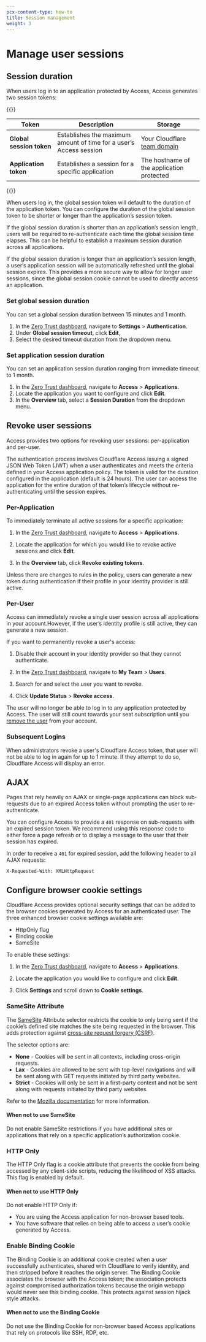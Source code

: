 ```yaml
---
pcx-content-type: how-to
title: Session management
weight: 3
---
```


# Manage user sessions

## Session duration

When users log in to an application protected by Access, Access generates two session tokens:

{{<table-wrap>}}

| Token                    | Description                                                        | Storage                                                              |
| ------------------------ | ------------------------------------------------------------------ | -------------------------------------------------------------------- |
| **Global session token** | Establishes the maximum amount of time for a user’s Access session | Your Cloudflare [team domain](/cloudflare-one/glossary/#team-domain) |
| **Application token**    | Establishes a session for a specific application                   | The hostname of the application protected                            |

{{</table-wrap>}}

When users log in, the global session token will default to the duration of the application token. You can configure the duration of the global session token to be shorter or longer than the application’s session token.

If the global session duration is shorter than an application’s session length, users will be required to re-authenticate each time the global session time elapses. This can be helpful to establish a maximum session duration across all applications.

If the global session duration is longer than an application’s session length, a user’s application session will be automatically refreshed until the global session expires. This provides a more secure way to allow for longer user sessions, since the global session cookie cannot be used to directly access an application.

### Set global session duration

You can set a global session duration between 15 minutes and 1 month.

1. In the [Zero Trust dashboard](https://dash.teams.cloudflare.com), navigate to **Settings** > **Authentication**.
2. Under **Global session timeout**, click **Edit**,
3. Select the desired timeout duration from the dropdown menu.

### Set application session duration

You can set an application session duration ranging from immediate timeout to 1 month.

1. In the [Zero Trust dashboard](https://dash.teams.cloudflare.com), navigate to **Access** > **Applications**.
2. Locate the application you want to configure and click **Edit**.
3. In the **Overview** tab, select a **Session Duration** from the dropdown menu.

## Revoke user sessions

Access provides two options for revoking user sessions: per-application and per-user.

The authentication process involves Cloudflare Access issuing a signed JSON Web Token (JWT) when a user authenticates and meets the criteria defined in your Access application policy. The token is valid for the duration configured in the application (default is 24 hours). The user can access the application for the entire duration of that token’s lifecycle without re-authenticating until the session expires.

### Per-Application

To immediately terminate all active sessions for a specific application:

1. In the [Zero Trust dashboard](https://dash.teams.cloudflare.com), navigate to **Access** > **Applications**.

2. Locate the application for which you would like to revoke active sessions and click **Edit**.

3. In the **Overview** tab, click **Revoke existing tokens**.

Unless there are changes to rules in the policy, users can generate a new token during authentication if their profile in your identity provider is still active.

### Per-User

Access can immediately revoke a single user session across all applications in your account.However, if the user’s identity profile is still active, they can generate a new session.

If you want to permanently revoke a user's access:

1. Disable their account in your identity provider so that they cannot authenticate.

2. In the [Zero Trust dashboard](https://dash.teams.cloudflare.com), navigate to **My Team** > **Users**.

3. Search for and select the user you want to revoke.

4. Click **Update Status** > **Revoke access**.

The user will no longer be able to log in to any application protected by Access. The user will still count towards your seat subscription until you [remove the user](/cloudflare-one/identity/users/seat-management) from your account.

### Subsequent Logins

When administrators revoke a user's Cloudflare Access token, that user will not be able to log in again for up to 1 minute. If they attempt to do so, Cloudflare Access will display an error.

## AJAX

Pages that rely heavily on AJAX or single-page applications can block sub-requests due to an expired Access token without prompting the user to re-authenticate.

You can configure Access to provide a `401` response on sub-requests with an expired session token. We recommend using this response code to either force a page refresh or to display a message to the user that their session has expired.

In order to receive a `401` for expired session, add the following header to all AJAX requests:

`X-Requested-With: XMLHttpRequest`

## Configure browser cookie settings

Cloudflare Access provides optional security settings that can be added to the browser cookies generated by Access for an authenticated user. The three enhanced browser cookie settings available are:

- HttpOnly flag
- Binding cookie
- SameSite

To enable these settings:

1. In the [Zero Trust dashboard](https://dash.teams.cloudflare.com), navigate to **Access** > **Applications**.

2. Locate the application you would like to configure and click **Edit**.

3. Click **Settings** and scroll down to **Cookie settings**.

### SameSite Attribute

The [SameSite](https://web.dev/samesite-cookies-explained/) Attribute selector restricts the cookie to only being sent if the cookie’s defined site matches the site being requested in the browser. This adds protection against [cross-site request forgery (CSRF)](https://en.wikipedia.org/wiki/Cross-site_request_forgery).

The selector options are:

- **None** - Cookies will be sent in all contexts, including cross-origin requests.
- **Lax** - Cookies are allowed to be sent with top-level navigations and will be sent along with GET requests initiated by third party websites.
- **Strict** - Cookies will only be sent in a first-party context and not be sent along with requests initiated by third party websites.

Refer to the [Mozilla documentation](https://developer.mozilla.org/en-US/docs/Web/HTTP/Headers/Set-Cookie/SameSite) for more information.

#### When not to use SameSite

Do not enable SameSite restrictions if you have additional sites or applications that rely on a specific application’s authorization cookie.

### HTTP Only

The HTTP Only flag is a cookie attribute that prevents the cookie from being accessed by any client-side scripts, reducing the likelihood of XSS attacks. This flag is enabled by default.

#### When not to use HTTP Only

Do not enable HTTP Only if:

- You are using the Access application for non-browser based tools.
- You have software that relies on being able to access a user’s cookie generated by Access.

### Enable Binding Cookie

The Binding Cookie is an additional cookie created when a user successfully authenticates, shared with Cloudflare to verify identity, and then stripped before it reaches the origin server. The Binding Cookie associates the browser with the Access token; the association protects against compromised authorization tokens because the origin webapp would never see this binding cookie. This protects against session hijack style attacks.

#### When not to use the Binding Cookie

Do not use the Binding Cookie for non-browser based Access applications that rely on protocols like SSH, RDP, etc.
